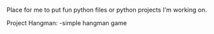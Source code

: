 Place for me to put fun python files or python projects I'm working on.

Project Hangman:
  -simple hangman game
